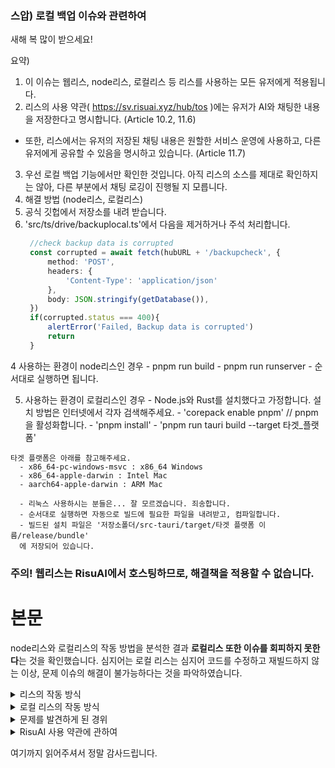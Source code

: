 ### 스압) 로컬 백업 이슈와 관련하여

새해 복 많이 받으세요!

요약)
1. 이 이슈는 웹리스, node리스, 로컬리스 등 리스를 사용하는 모든 유저에게 적용됩니다.
2. 리스의 사용 약관( https://sv.risuai.xyz/hub/tos )에는 유저가 AI와 채팅한 내용을 저장한다고 명시합니다. (Article 10.2, 11.6)
  - 또한, 리스에서는 유저의 저장된 채팅 내용은 원할한 서비스 운영에 사용하고, 다른 유저에게 공유할 수 있음을 명시하고 있습니다. (Article 11.7)
3. 우선 로컬 백업 기능에서만 확인한 것입니다. 아직 리스의 소스를 제대로 확인하지는 않아, 다른 부분에서 채팅 로깅이 진행될 지 모릅니다.
4. 해결 방법 (node리스, 로컬리스)
  1. 공식 깃헙에서 저장소를 내려 받습니다.
  2. 'src/ts/drive/backuplocal.ts'에서 다음을 제거하거나 주석 처리합니다.
     ```ts
      //check backup data is corrupted
      const corrupted = await fetch(hubURL + '/backupcheck', {
          method: 'POST',
          headers: {
              'Content-Type': 'application/json'
          },
          body: JSON.stringify(getDatabase()),
      })
      if(corrupted.status === 400){
          alertError('Failed, Backup data is corrupted')
          return
      }
     ```
  4 사용하는 환경이 node리스인 경우
    - pnpm run build
    - pnpm run runserver
    - 순서대로 실행하면 됩니다.

  5. 사용하는 환경이 로컬리스인 경우
    - Node.js와 Rust를 설치했다고 가정합니다. 설치 방법은 인터넷에서 각자 검색해주세요.
    - 'corepack enable pnpm' // pnpm을 활성화합니다.
    - 'pnpm install'
    - 'pnpm run tauri build --target 타겟_플랫폼'

    타겟 플랫폼은 아래를 참고해주세요.
      - x86_64-pc-windows-msvc : x86_64 Windows
      - x86_64-apple-darwin : Intel Mac
      - aarch64-apple-darwin : ARM Mac
      
      - 리눅스 사용하시는 분들은... 잘 모르겠습니다. 죄송합니다.
      - 순서대로 실행하면 자동으로 빌드에 필요한 파일을 내려받고, 컴파일합니다.
      - 빌드된 설치 파일은 '저장소폴더/src-tauri/target/타겟 플랫폼 이름/release/bundle'
      에 저장되어 있습니다.
      
  ### 주의! 웹리스는 RisuAI에서 호스팅하므로, 해결책을 적용할 수 없습니다.

# 본문

node리스와 로컬리스의 작동 방법을 분석한 결과 **로컬리스 또한 이슈를 회피하지 못한다**는 것을 확인했습니다.
심지어는 로컬 리스는 심지어 코드를 수정하고 재빌드하지 않는 이상, 문제 이슈의 해결이 불가능하다는 것을 파악하였습니다.


<details>
  <summary>리스의 작동 방식</summary>
  리스는 일종의 웹앱 프론트엔드로, TypeScript라는 언어로 이용해 작성되어
  이를 브라우저가 읽을 수 있게 트랜스파일하고 웹 서버를 통해 웹으로 배포합니다.
  우리는 웹 브라우저로 접속하여 리스를 구동합니다.
  (이는 node리스에서 실행할 때, pnpm run build, pnpm run runserver 라는 명령어로 실현합니다.)
</details>

<details>
  <summary>로컬 리스의 작동 방식</summary>
  우선, Tauri라는 Rust 크로스 플랫폼 프레임워크를 사용하여 리스를 임베딩, 트랜스파일하며 자체 웹서버와 임베드 브라우저를 사용해
  리스를 구동합니다. 즉, **웹리스와 구조적인 측면에서 전혀 다르지 않으며, 네이티브 또한 아닙니다.**
  (네이티브로 실행되는 것은 파일 입출력 정도일 뿐, UI의 구동은 여전히 웹리스의 그것과 같습니다.)

  오히려 로컬 리스는 여기서 한 가지 문제가 발생하는데, node로 구동하는 리스는 소스를 직접 수정해 재트랜스파일 후 구동이 가능하지만,
  로컬 리스는 최적화를 명목으로 압축을 하기에, 바로 소스를 수정할 수 없습니다.
  또한 로컬 리스는 CORS라는 일종의 보안 장치도 존재하지 않아 이러한 문제를 파악하기도 힘듭니다.
</details>

<details>
  <summary>문제를 발견하게 된 경위</summary>
  node리스로 즐거운 채팅을 이어가던 중, 백업이 잘 되지 않아 오류를 확인하니 CORS 문제가 발생하여 이를 해결하기 위해, 삽질을 하게 됩니다.
  
  해결이 되질 않자, 공식 소스 홈페이지에서 백업 관련 로직을 확인한 결과, 로컬 백업을 진행할 때, 채팅 내용을 서버에 보내어 백업 파일 파손 체크를 진행하는 것을 발견하게 됩니다.

  이는 굉장히 수상한 것이, RisuAI에 계정을 생성하여 연동한 것이 아님에도, 서버가 백업 파일의 유효성을 확인하는 것이 말이 안될 뿐더러, 백업 파일을 로드하는 과정에서 해당 과정을 수행하지 않아, 굉장히 이상하다고 생각했습니다.
</details>

<details>
  <summary>RisuAI 사용 약관에 관하여</summary>
  저는 이 약관이, RisuAI이 자사가 호스팅하는 웹리스에 적용되는 지, 로컬에서 직접 실행하는 것에도 적용이 되는지 애매하다고 생각합니다.

  우선 사용 약관은 이 홈페이지에서 확인할 수 있습니다.
  https://sv.risuai.xyz/hub/tos

  문제가 되는 부분은 Article 10.2, Article 11.6, 11.7 부분입니다.
  해당 내용은 **Risu가 당신의 정보와 저장 데이터를 서비스 운영을 위해 저장하고 사용할 수 있다**고 나와있습니다.
  또한, 11.7 항목에서는 **원할한 서비스 운영을 위해 다른 유저에게 당신의 정보를 제공할 수 있다고 나와 있습니다.**

  제 해석이 틀리거나, 문제가 있는 경우에는.. 당신이 생각하는 것이 아마도 맞을 것입니다.
</details>

여기까지 읽어주셔서 정말 감사드립니다.
